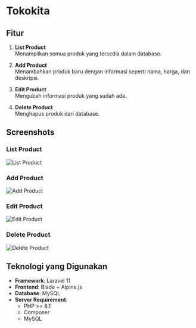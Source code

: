 # Tokokita

## Fitur
1. **List Product**  
   Menampilkan semua produk yang tersedia dalam database.

2. **Add Product**  
   Menambahkan produk baru dengan informasi seperti nama, harga, dan deskripsi.

3. **Edit Product**  
   Mengubah informasi produk yang sudah ada.

4. **Delete Product**  
   Menghapus produk dari database.

## Screenshots
### List Product
![List Product](https://i.imgur.com/JhYs2i6.png)

### Add Product
![Add Product](https://i.imgur.com/sxhpnHI.png)

### Edit Product
![Edit Product](https://i.imgur.com/UFRRAzU.png)

### Delete Product
![Delete Product](https://i.imgur.com/qoW3e1D.png)

## Teknologi yang Digunakan
- **Framework**: Laravel 11
- **Frontend**: Blade + Alpine.js
- **Database**: MySQL
- **Server Requirement**:
  - PHP >= 8.1
  - Composer
  - MySQL
   